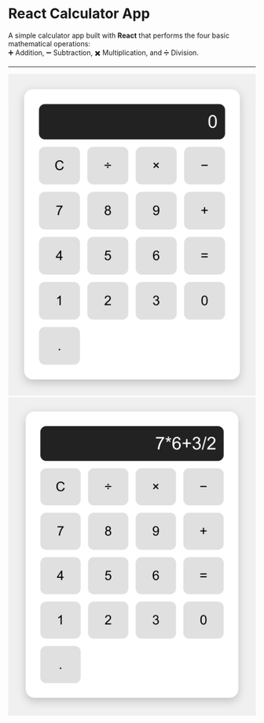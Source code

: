 #  React Calculator App

A simple calculator app built with **React** that performs the four basic mathematical operations:  
➕ Addition, ➖ Subtraction, ✖️ Multiplication, and ➗ Division.

---

![Start](./Start.png)
![Example](./Example.png)
